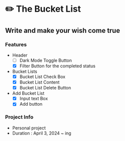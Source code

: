 # ✏️ The Bucket List 

## Write and make your wish come true 

### Features
- Header 
  - [ ] Dark Mode Toggle Button
  - [x] Filter Button for the completed status
- Bucket Lists
  -  [x] Bucket List Check Box
  -  [x] Bucket List Content
  -  [x] Bucket List Delete Button
- Add Bucket List 
  - [x] Input text Box
  - [x] Add button
  
### Project Info
- Personal project
- Duration : April 3, 2024 ~ ing